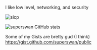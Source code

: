 I like low level, networking, and security 

![sicp](https://raw.githubusercontent.com/cat-milk/Anime-Girls-Holding-Programming-Books/master/SICP/Kanna_Kamui_Finds_SICP.jpg)

![superswan GitHub stats](https://github-readme-stats.vercel.app/api?username=superswan)[](https://github.com/anuraghazra/github-readme-stats)

Some of my Gists are bretty gud (I think)
https://gist.github.com/superswan/public

